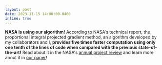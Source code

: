 ```yaml
---
layout: post
date: 2023-11-15 14:00:00-0400
inline: true
---
```


**NASA is using our algorithm!** According to NASA's technical report, the proportional integral projected gradient method, an algorithm developed by my collaborators and I, **provides five times faster computation using only one tenth of the lines of code when compared with the previous state-of-the-art!** Read about it in the NASA's [annual project review](https://ntrs.nasa.gov/citations/20230011737) and learn more about it in [our paper](https://arc.aiaa.org/doi/abs/10.2514/6.2023-2003)! 

